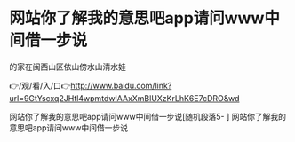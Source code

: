 # 网站你了解我的意思吧app请问www中间借一步说
的家在闽西山区依山傍水山清水娃

👉/观/看/入/口👉http://www.baidu.com/link?url=9GtYscxq2JHtl4wpmtdwIAAxXmBlUXzKrLhK6E7cDRO&wd

网站你了解我的意思吧app请问www中间借一步说[随机段落5-
]
网站你了解我的意思吧app请问www中间借一步说
